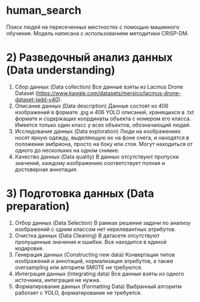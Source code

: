# human_search
Поиск людей на пересеченных местностях с помощью машинного обучения. Модель написана с использованием методитики CRISP-DM.

# 2) Разведочный анализ данных (Data understanding)
  1.	Сбор данных (Data collection)
  Все данные взяты из Lacmus Drone Dataset (https://www.kaggle.com/datasets/mersico/lacmus-drone-dataset-ladd-v40).
  2.	Описание данных (Data description)
  Данные состоят из 406 изображений в формате .jpg и 406 YOLO описаний, хранящихся в .txt формате и содержащих координаты объекта с номером его класса. Имеется только один класс у всех объектов, обозначающий людей.
  3.	Исследование данных (Data exploration)
  Люди на изображениях носят яркую одежду, выделяющую их на фоне снега, и находятся в положении эмбриона, просто на боку или стоя. Могут находиться от одного до нескольких на одном снимке. 
  4.	Качество данных (Data quality)
  В данных отсутствуют пропуски значений, каждому изображению соответствует полная и достоверная аннотация.

# 3) Подготовка данных (Data preparation) 
  1.	Отбор данных (Data Selection)
  В рамках решения задачи по анализу изображений с одним классом нет нерелевантных атрибутов.
  2.	Очистка данных (Data Cleaning)
  В датасете отсутствуют пропущенные значения и ошибки. Все находится в единой кодировке.
  3.	Генерация данных (Constructing new data)
  Конвертация типов изображений и аннотаций, нормализация атрибутов, а также oversampling или алгоритм SMOTE не требуются.
  4.	Интеграция данных (Integrating data)
  Все данные взяты из одного источника, интеграция не нужна.
  5.	Форматирование данных (Formatting Data)
  Выбранный алгоритм работает с YOLO, форматирование не требуется.
